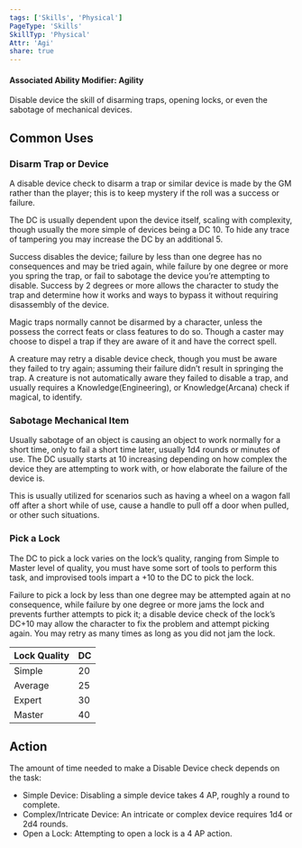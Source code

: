 ```yaml
---
tags: ['Skills', 'Physical']
PageType: 'Skills'
SkillTyp: 'Physical'
Attr: 'Agi'
share: true
---
```

#### Associated Ability Modifier: Agility
Disable device the skill of disarming traps, opening locks, or even the sabotage of mechanical devices.
## Common Uses

### Disarm Trap or Device

A disable device check to disarm a trap or similar device is made by the GM rather than the player; this is to keep mystery if the roll was a success or failure.

The DC is usually dependent upon the device itself, scaling with complexity, though usually the more simple of devices being a DC 10. To hide any trace of tampering you may increase the DC by an additional 5.

Success disables the device; failure by less than one degree has no consequences and may be tried again, while failure by one degree or more you spring the trap, or fail to sabotage the device you’re attempting to disable. Success by 2 degrees or more allows the character to study the trap and determine how it works and ways to bypass it without requiring disassembly of the device.

Magic traps normally cannot be disarmed by a character, unless the possess the correct feats or class features to do so. Though a caster may choose to dispel a trap if they are aware of it and have the correct spell.

A creature may retry a disable device check, though you must be aware they failed to try again; assuming their failure didn’t result in springing the trap. A creature is not automatically aware they failed to disable a trap, and usually requires a Knowledge(Engineering), or Knowledge(Arcana) check if magical, to identify.

### Sabotage Mechanical Item

Usually sabotage of an object is causing an object to work normally for a short time, only to fail a short time later, usually 1d4 rounds or minutes of use. The DC usually starts at 10 increasing depending on how complex the device they are attempting to work with, or how elaborate the failure of the device is.

This is usually utilized for scenarios such as having a wheel on a wagon fall off after a short while of use, cause a handle to pull off a door when pulled, or other such situations.

### Pick a Lock

The DC to pick a lock varies on the lock’s quality, ranging from Simple to Master level of quality, you must have some sort of tools to perform this task, and improvised tools impart a +10 to the DC to pick the lock.

Failure to pick a lock by less than one degree may be attempted again at no consequence, while failure by one degree or more jams the lock and prevents further attempts to pick it; a disable device check of the lock’s DC+10 may allow the character to fix the problem and attempt picking again. You may retry as many times as long as you did not jam the lock.

|Lock Quality|DC|
|---|---|
|Simple|20|
|Average|25|
|Expert|30|
|Master|40|

## Action

The amount of time needed to make a Disable Device check depends on the task:

- Simple Device: Disabling a simple device takes 4 AP, roughly a round to complete.
- Complex/Intricate Device: An intricate or complex device requires 1d4 or 2d4 rounds.
- Open a Lock: Attempting to open a lock is a 4 AP action.
